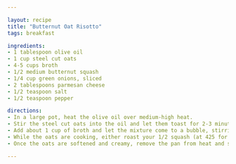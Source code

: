 ```yaml
---

layout: recipe
title: "Butternut Oat Risotto"
tags: breakfast

ingredients:
- 1 tablespoon olive oil
- 1 cup steel cut oats
- 4-5 cups broth
- 1/2 medium butternut squash
- 1/4 cup green onions, sliced
- 2 tablespoons parmesan cheese
- 1/2 teaspoon salt
- 1/2 teaspoon pepper

directions:
- In a large pot, heat the olive oil over medium-high heat.
- Stir the steel cut oats into the oil and let them toast for 2-3 minutes.
- Add about 1 cup of broth and let the mixture come to a bubble, stirring frequently. Once the first cup of broth has cooked into the oats, add another 1/2-1 cup of broth, repeating the process until all the broth is used and the oats are cooked and creamy. You can add more water if you need more than the 5 cups of broth.
- While the oats are cooking, either roast your 1/2 squash (at 425 for 30-40 minutes) or microwave it until the squash is tender.
- Once the oats are softened and creamy, remove the pan from heat and stir in the cooked squash, green onions, parmesan cheese, salt, and pepper. Serve warm.

---
```

